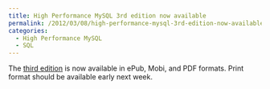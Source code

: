 ```yaml
---
title: High Performance MySQL 3rd edition now available
permalink: /2012/03/08/high-performance-mysql-3rd-edition-now-available/
categories:
  - High Performance MySQL
  - SQL
---
```

The [third edition][1] is now available in ePub, Mobi, and PDF formats. Print format should be available early next week.

 [1]: http://shop.oreilly.com/product/0636920022343.do
